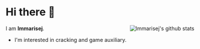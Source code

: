 # Hi there 👋

I am **lmmarisej**. <img style="max-width: 450px" align="right" src="https://github-readme-stats.vercel.app/api?username=lmmarisej&show_icons=true&icon_color=0366d6&bg_color=ffffff&hide_title=true&include_all_commits=true&count_private=true" alt="lmmarisej's github stats"/>


- I'm interested in cracking and game auxiliary.

